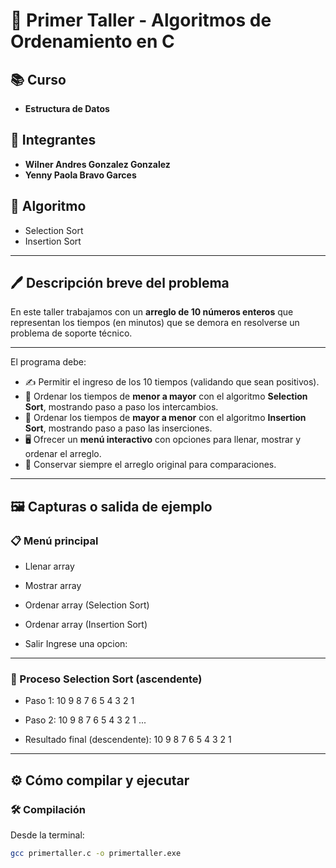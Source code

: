 # 📘 Primer Taller - Algoritmos de Ordenamiento en C

## 📚 Curso  
- **Estructura de Datos**

## 👤 Integrantes 
- **Wilner Andres Gonzalez Gonzalez**
- **Yenny Paola Bravo Garces**

## 📝 Algoritmo
- Selection Sort
- Insertion Sort

---

## 🖊️ Descripción breve del problema  
En este taller trabajamos con un **arreglo de 10 números enteros** que representan los tiempos (en minutos) que se demora en resolverse un problema de soporte técnico. 

---

El programa debe:  
- ✍️ Permitir el ingreso de los 10 tiempos (validando que sean positivos).  
- 🔽 Ordenar los tiempos de **menor a mayor** con el algoritmo **Selection Sort**, mostrando paso a paso los intercambios.  
- 🔼 Ordenar los tiempos de **mayor a menor** con el algoritmo **Insertion Sort**, mostrando paso a paso las inserciones.  
- 🖥️ Ofrecer un **menú interactivo** con opciones para llenar, mostrar y ordenar el arreglo.  
- 📌 Conservar siempre el arreglo original para comparaciones.  

---

## 🖼️ Capturas o salida de ejemplo  

### 📋 Menú principal
- Llenar array

- Mostrar array

- Ordenar array (Selection Sort)

- Ordenar array (Insertion Sort)

- Salir
Ingrese una opcion:

---

### 🔽 Proceso Selection Sort (ascendente)  
- Paso 1:
10 9 8 7 6 5 4 3 2 1

- Paso 2:
10 9 8 7 6 5 4 3 2 1
...
- Resultado final (descendente):
10 9 8 7 6 5 4 3 2 1

---

## ⚙️ Cómo compilar y ejecutar  

### 🛠️ Compilación  
Desde la terminal:  
```bash
gcc primertaller.c -o primertaller.exe
